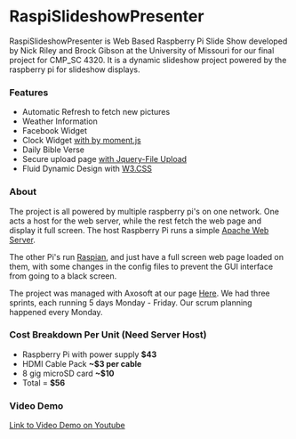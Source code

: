 # RaspiSlideshowPresenter
RaspiSlideshowPresenter is Web Based Raspberry Pi Slide Show developed by Nick Riley and Brock Gibson at the University of Missouri for our final project for CMP_SC 4320. It is a dynamic slideshow project powered by the raspberry pi for slideshow displays.

### Features
- Automatic Refresh to fetch new pictures
- Weather Information 
- Facebook Widget
- Clock Widget [with by moment.js](https://github.com/moment/moment)
- Daily Bible Verse 
- Secure upload page [with Jquery-File Upload](https://github.com/hayageek/jquery-upload-file)
- Fluid Dynamic Design with [W3.CSS](https://www.w3schools.com/w3css/default.asp)

### About

The project is all powered by multiple raspberry pi's on one network. One acts a host for the web server, while the rest fetch the web page and display it full screen. The host Raspberry Pi runs a simple [Apache Web Server](https://www.raspberrypi.org/documentation/remote-access/web-server/apache.md "Set up Raspberry Pi Web Server").

The other Pi's run [Raspian](https://www.raspberrypi.org/downloads/raspbian/), and just have a full screen web page loaded on them, with some changes in the config files to prevent the GUI interface from going to a black screen. 

The project was managed with Axosoft at our page [Here](https://nicholasriley.axosoft.com/).
We had three sprints, each running 5 days Monday - Friday. Our scrum planning happened every Monday.

### Cost Breakdown Per Unit (Need Server Host)
- Raspberry Pi with power supply **$43**
- HDMI Cable Pack **~$3 per cable**
- 8 gig microSD card **~$10**
- Total = **$56**

### Video Demo
 [Link to Video Demo on Youtube](https://www.youtube.com/watch?v=wQnNF1awbBw&feature=youtu.be)
 
 
